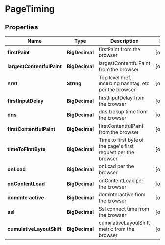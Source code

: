 

# PageTiming


## Properties

| Name | Type | Description | Notes |
|------------ | ------------- | ------------- | -------------|
|**firstPaint** | **BigDecimal** | firstPaint from the browser |  [optional] |
|**largestContentfulPaint** | **BigDecimal** | largestContentfulPaint from the browser |  [optional] |
|**href** | **String** | Top level href, including hashtag, etc per the browser |  [optional] |
|**firstInputDelay** | **BigDecimal** | firstInputDelay from the browser |  [optional] |
|**dns** | **BigDecimal** | dns lookup time from the browser |  [optional] |
|**firstContentfulPaint** | **BigDecimal** | firstContentfulPaint from the browser |  [optional] |
|**timeToFirstByte** | **BigDecimal** | Time to first byte of the page&#39;s first request per the browser |  [optional] |
|**onLoad** | **BigDecimal** | onLoad per the browser |  [optional] |
|**onContentLoad** | **BigDecimal** | onContentLoad per the browser |  [optional] |
|**domInteractive** | **BigDecimal** | domInteractive from the browser |  [optional] |
|**ssl** | **BigDecimal** | Ssl connect time from the browser |  [optional] |
|**cumulativeLayoutShift** | **BigDecimal** | cumulativeLayoutShift metric from the browser |  [optional] |



